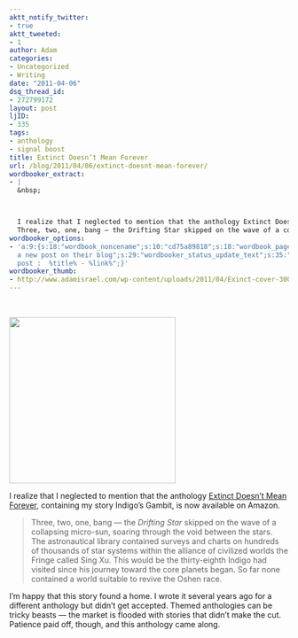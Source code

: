 ```yaml
---
aktt_notify_twitter:
- true
aktt_tweeted:
- 1
author: Adam
categories:
- Uncategorized
- Writing
date: "2011-04-06"
dsq_thread_id:
- 272799172
layout: post
ljID:
- 335
tags:
- anthology
- signal boost
title: Extinct Doesn’t Mean Forever
url: /blog/2011/04/06/extinct-doesnt-mean-forever/
wordbooker_extract:
- |
  &nbsp;



  I realize that I neglected to mention that the anthology Extinct Doesn't Mean Forever, containing my story Indigo's Gambit, is now available on Amazon.
  Three, two, one, bang — the Drifting Star skipped on the wave of a collapsing micro-s ...
wordbooker_options:
- 'a:9:{s:18:"wordbook_noncename";s:10:"cd75a89818";s:18:"wordbook_page_post";s:4:"-100";s:18:"wordbook_orandpage";s:1:"2";s:23:"wordbook_default_author";s:1:"1";s:23:"wordbook_extract_length";s:3:"256";s:19:"wordbook_actionlink";s:3:"300";s:26:"wordbooker_publish_default";s:2:"on";s:18:"wordbook_attribute";s:30:"Wrote
  a new post on their blog";s:29:"wordbooker_status_update_text";s:35:": New blog
  post :  %title% - %link%";}'
wordbooker_thumb:
- http://www.adamisrael.com/wp-content/uploads/2011/04/Exinct-cover-300x300.jpg
---
```

&nbsp;

[<img class="size-medium wp-image-396 alignright" title="Exinct-cover" src="http://www.adamisrael.com/wp-content/uploads/2011/04/Exinct-cover-300x300.jpg" alt="" width="300" height="300" srcset="//www.adamisrael.com/wp-content/uploads/2011/04/Exinct-cover-150x150.jpg 150w, //www.adamisrael.com/wp-content/uploads/2011/04/Exinct-cover-300x300.jpg 300w, //www.adamisrael.com/wp-content/uploads/2011/04/Exinct-cover.jpg 500w" sizes="(max-width: 300px) 100vw, 300px" />](1)

I realize that I neglected to mention that the anthology [Extinct Doesn&#8217;t Mean Forever](2), containing my story Indigo&#8217;s Gambit, is now available on Amazon.

> Three, two, one, bang — the _Drifting Star_ skipped on the wave of a collapsing micro-sun, soaring through the void between the stars. The astronautical library contained surveys and charts on hundreds of thousands of star systems within the alliance of civilized worlds the Fringe called Sing Xu. This would be the thirty-eighth Indigo had visited since his journey toward the core planets began. So far none contained a world suitable to revive the Oshen race.

I&#8217;m happy that this story found a home. I wrote it several years ago for a different anthology but didn&#8217;t get accepted. Themed anthologies can be tricky beasts &#8212; the market is flooded with stories that didn&#8217;t make the cut. Patience paid off, though, and this anthology came along.

 [1]: http://www.adamisrael.com/wp-content/uploads/2011/04/Exinct-cover.jpg
 [2]: http://www.amazon.com/Extinct-Doesnt-Mean-Forever-ebook/dp/B004SUOWMU/ref=sr_1_1?ie=UTF8&qid=1302110125&sr=8-1
